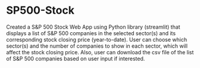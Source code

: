 # SP500-Stock

Created a S&P 500 Stock Web App using Python library (streamlit) that displays a list of S&P 500 companies in the selected sector(s) and its corresponding stock closing price (year-to-date). User can choose which sector(s) and the number of companies to show in each sector, which will affect the stock closing price. Also, user can download the csv file of the list of S&P 500 companies based on user input if interested. 
